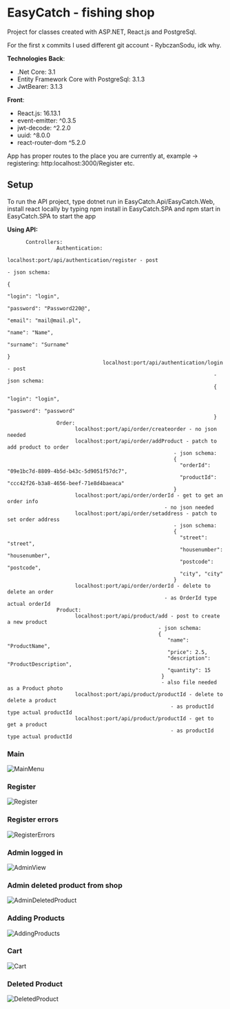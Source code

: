 
# EasyCatch - fishing shop
Project for classes created with ASP.NET, React.js and PostgreSql.

For the first x commits I used different git account - RybczanSodu, idk why.

**Technologies**
**Back**:
* .Net Core: 3.1
* Entity Framework Core with PostgreSql: 3.1.3
* JwtBearer: 3.1.3

**Front**:
* React.js: 16.13.1
* event-emitter: ^0.3.5
* jwt-decode: ^2.2.0
* uuid: ^8.0.0
* react-router-dom ^5.2.0

App has proper routes to the place you are currently at, example -> registering: http:localhost:3000/Register etc.
      
## Setup
To run the API project, type dotnet run in EasyCatch.Api/EasyCatch.Web,
install react locally by typing npm install in EasyCatch.SPA
and npm start in EasyCatch.SPA to start the app

**Using API:**
```
      Controllers:
                Authentication:
                               localhost:port/api/authentication/register - post
                                                                      - json schema:
                                                                      {
                                                                        "login": "login",
                                                                        "password": "Password220@",
                                                                        "email": "mail@mail.pl",
                                                                        "name": "Name",
                                                                        "surname": "Surname"
                                                                      }
                               localhost:port/api/authentication/login - post
                                                                   - json schema:
                                                                   {
                                                                   "login": "login",
                                                                   "password": "password"
                                                                   }                                              
                Order:
                      localhost:port/api/order/createorder - no json needed
                      localhost:port/api/order/addProduct - patch to add product to order
                                                      - json schema: 
                                                      {
                                                        "orderId": "09e1bc7d-8809-4b5d-b43c-5d9051f57dc7",
                                                        "productId": "ccc42f26-b3a8-4656-beef-71e8d4baeaca"
                                                      }
                      localhost:port/api/order/orderId - get to get an order info
                                                   - no json needed
                      localhost:port/api/order/setaddress - patch to set order address
                                                      - json schema:
                                                      {
                                                        "street": "street",
                                                        "housenumber": "housenumber",
                                                        "postcode": "postcode",
                                                        "city", "city"
                                                      }
                      localhost:port/api/order/orderId - delete to delete an order
                                                   - as OrderId type actual orderId
                Product:
                      localhost:port/api/product/add - post to create a new product
                                                 - json schema: 
                                                 {
                                                    "name": "ProductName",
                                                    "price": 2.5,
                                                    "description": "ProductDescription",
                                                    "quantity": 15
                                                  }
                                                  - also file needed as a Product photo
                      localhost:port/api/product/productId - delete to delete a product
                                                     - as productId type actual productId
                      localhost:port/api/product/productId - get to get a product
                                                     - as productId type actual productId

```
### Main
![MainMenu](./screenshots/Main.png)
### Register
![Register](./screenshots/Register.png) 
### Register errors
![RegisterErrors](./screenshots/RegisterErrors.png) 
### Admin logged in
![AdminView](./screenshots/AdminView.png) 
### Admin deleted product from shop
![AdminDeletedProduct](./screenshots/AdminDeletedProduct.png) 
### Adding Products
![AddingProducts](./screenshots/AddingProducts.png) 
### Cart
![Cart](./screenshots/NormalUserCart.png) 
### Deleted Product
![DeletedProduct](./screenshots/DeletedProduct.png) 
